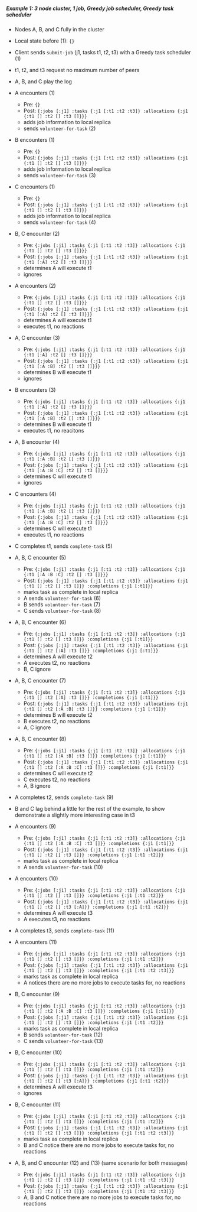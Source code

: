 ##### Example 1: 3 node cluster, 1 job, Greedy job scheduler, Greedy task scheduler

- Nodes A, B, and C fully in the cluster
- Local state before (1): `{}`

- Client sends `submit-job` (j1, tasks t1, t2, t3) with a Greedy task scheduler (1)
- t1, t2, and t3 request no maximum number of peers

- A, B, and C play the log

- A encounters (1)
  - Pre: `{}`
  - Post: `{:jobs [:j1]
            :tasks {:j1 [:t1 :t2 :t3]}
            :allocations {:j1 {:t1 [] :t2 [] :t3 []}}}`
  - adds job information to local replica
  - sends `volunteer-for-task` (2)

- B encounters (1)
  - Pre: `{}`
  - Post: `{:jobs [:j1]
            :tasks {:j1 [:t1 :t2 :t3]}
            :allocations {:j1 {:t1 [] :t2 [] :t3 []}}}`
  - adds job information to local replica
  - sends `volunteer-for-task` (3)

- C encounters (1)
  - Pre: `{}`
  - Post: `{:jobs [:j1]
            :tasks {:j1 [:t1 :t2 :t3]}
            :allocations {:j1 {:t1 [] :t2 [] :t3 []}}}`
  - adds job information to local replica
  - sends `volunteer-for-task` (4)

- B, C encounter (2)
  - Pre: `{:jobs [:j1]
           :tasks {:j1 [:t1 :t2 :t3]}
           :allocations {:j1 {:t1 [] :t2 [] :t3 []}}}`
  - Post: `{:jobs [:j1]
            :tasks {:j1 [:t1 :t2 :t3]}
            :allocations {:j1 {:t1 [:A] :t2 [] :t3 []}}}`
  - determines A will execute t1
  - ignores

- A encounters (2)
  - Pre: `{:jobs [:j1]
           :tasks {:j1 [:t1 :t2 :t3]}
           :allocations {:j1 {:t1 [] :t2 [] :t3 []}}}`
  - Post: `{:jobs [:j1]
            :tasks {:j1 [:t1 :t2 :t3]}
            :allocations {:j1 {:t1 [:A] :t2 [] :t3 []}}}`
  - determines A will execute t1
  - executes t1, no reactions
  
- A, C encounter (3)
  - Pre: `{:jobs [:j1]
           :tasks {:j1 [:t1 :t2 :t3]}
           :allocations {:j1 {:t1 [:A] :t2 [] :t3 []}}}`
  - Post: `{:jobs [:j1]
            :tasks {:j1 [:t1 :t2 :t3]}
            :allocations {:j1 {:t1 [:A :B] :t2 [] :t3 []}}}`
  - determines B will execute t1
  - ignores

- B encounters (3)
  - Pre: `{:jobs [:j1]
           :tasks {:j1 [:t1 :t2 :t3]}
           :allocations {:j1 {:t1 [:A] :t2 [] :t3 []}}}`
  - Post: `{:jobs [:j1]
            :tasks {:j1 [:t1 :t2 :t3]}
            :allocations {:j1 {:t1 [:A :B] :t2 [] :t3 []}}}`
  - determines B will execute t1
  - executes t1, no reacitons

- A, B encounter (4)
  - Pre: `{:jobs [:j1]
           :tasks {:j1 [:t1 :t2 :t3]}
           :allocations {:j1 {:t1 [:A :B] :t2 [] :t3 []}}}`
  - Post: `{:jobs [:j1]
            :tasks {:j1 [:t1 :t2 :t3]}
            :allocations {:j1 {:t1 [:A :B :C] :t2 [] :t3 []}}}`
  - determines C will execute t1
  - ignores

- C encounters (4)
  - Pre: `{:jobs [:j1]
           :tasks {:j1 [:t1 :t2 :t3]}
           :allocations {:j1 {:t1 [:A :B] :t2 [] :t3 []}}}`
  - Post: `{:jobs [:j1]
            :tasks {:j1 [:t1 :t2 :t3]}
            :allocations {:j1 {:t1 [:A :B :C] :t2 [] :t3 []}}}`
  - determines C will execute t1
  - executes t1, no reactions

- C completes t1, sends `complete-task` (5)

- A, B, C encounter (5)
  - Pre: `{:jobs [:j1]
           :tasks {:j1 [:t1 :t2 :t3]}
           :allocations {:j1 {:t1 [:A :B :C] :t2 [] :t3 []}}}`
  - Post: `{:jobs [:j1]
            :tasks {:j1 [:t1 :t2 :t3]}
            :allocations {:j1 {:t1 [] :t2 [] :t3 []}}
            :completions {:j1 [:t1]}}`
  - marks task as complete in local replica
  - A sends `volunteer-for-task` (6)
  - B sends `volunteer-for-task` (7)
  - C sends `volunteer-for-task` (8)

- A, B, C encounter (6)
  - Pre: `{:jobs [:j1]
           :tasks {:j1 [:t1 :t2 :t3]}
           :allocations {:j1 {:t1 [] :t2 [] :t3 []}}
           :completions {:j1 [:t1]}}`
  - Post: `{:jobs [:j1]
            :tasks {:j1 [:t1 :t2 :t3]}
            :allocations {:j1 {:t1 [] :t2 [:A] :t3 []}}
            :completions {:j1 [:t1]}}`
  - determines A will execute t2
  - A executes t2, no reactions
  - B, C ignore

- A, B, C encounter (7)
  - Pre: `{:jobs [:j1]
           :tasks {:j1 [:t1 :t2 :t3]}
           :allocations {:j1 {:t1 [] :t2 [:A] :t3 []}}
           :completions {:j1 [:t1]}}`
  - Post: `{:jobs [:j1]
            :tasks {:j1 [:t1 :t2 :t3]}
            :allocations {:j1 {:t1 [] :t2 [:A :B] :t3 []}}
            :completions {:j1 [:t1]}}`
  - determines B will execute t2
  - B executes t2, no reactions
  - A, C ignore

- A, B, C encounter (8)
  - Pre: `{:jobs [:j1]
           :tasks {:j1 [:t1 :t2 :t3]}
           :allocations {:j1 {:t1 [] :t2 [:A :B] :t3 []}}
           :completions {:j1 [:t1]}}`
  - Post: `{:jobs [:j1]
            :tasks {:j1 [:t1 :t2 :t3]}
            :allocations {:j1 {:t1 [] :t2 [:A :B :C] :t3 []}}
            :completions {:j1 [:t1]}}`
  - determines C will execute t2
  - C executes t2, no reactions
  - A, B ignore

- A completes t2, sends `complete-task` (9)
- B and C lag behind a little for the rest of the example, to show demonstrate a slightly more interesting case in t3

- A encounters (9)
  - Pre: `{:jobs [:j1]
           :tasks {:j1 [:t1 :t2 :t3]}
           :allocations {:j1 {:t1 [] :t2 [:A :B :C] :t3 []}}
           :completions {:j1 [:t1]}}`
  - Post: `{:jobs [:j1]
            :tasks {:j1 [:t1 :t2 :t3]}
            :allocations {:j1 {:t1 [] :t2 [] :t3 []}}
            :completions {:j1 [:t1 :t2]}}`
  - marks task as complete in local replica
  - A sends `volunteer-for-task` (10)

- A encounters (10)
  - Pre: `{:jobs [:j1]
           :tasks {:j1 [:t1 :t2 :t3]}
           :allocations {:j1 {:t1 [] :t2 [] :t3 []}}
           :completions {:j1 [:t1 :t2]}}`
  - Post: `{:jobs [:j1]
            :tasks {:j1 [:t1 :t2 :t3]}
            :allocations {:j1 {:t1 [] :t2 [] :t3 [:A]}}
            :completions {:j1 [:t1 :t2]}}`
  - determines A will execute t3
  - A executes t3, no reactions

- A completes t3, sends `complete-task` (11)

- A encounters (11)
  - Pre: `{:jobs [:j1]
           :tasks {:j1 [:t1 :t2 :t3]}
           :allocations {:j1 {:t1 [] :t2 [] :t3 []}}
           :completions {:j1 [:t1 :t2]}}`
  - Post: `{:jobs [:j1]
            :tasks {:j1 [:t1 :t2 :t3]}
            :allocations {:j1 {:t1 [] :t2 [] :t3 []}}
            :completions {:j1 [:t1 :t2 :t3]}}`
  - marks task as complete in local replica
  - A notices there are no more jobs to execute tasks for, no reactions

- B, C encounter (9)
  - Pre: `{:jobs [:j1]
           :tasks {:j1 [:t1 :t2 :t3]}
           :allocations {:j1 {:t1 [] :t2 [:A :B :C] :t3 []}}
           :completions {:j1 [:t1]}}`
  - Post: `{:jobs [:j1]
            :tasks {:j1 [:t1 :t2 :t3]}
            :allocations {:j1 {:t1 [] :t2 [] :t3 []}}
            :completions {:j1 [:t1 :t2]}}`
  - marks task as complete in local replica
  - B sends `volunteer-for-task` (12)
  - C sends `volunteer-for-task` (13)

- B, C encounter (10)
  - Pre: `{:jobs [:j1]
           :tasks {:j1 [:t1 :t2 :t3]}
           :allocations {:j1 {:t1 [] :t2 [] :t3 []}}
           :completions {:j1 [:t1 :t2]}}`
  - Post: `{:jobs [:j1]
            :tasks {:j1 [:t1 :t2 :t3]}
            :allocations {:j1 {:t1 [] :t2 [] :t3 [:A]}}
            :completions {:j1 [:t1 :t2]}}`
  - determines A will execute t3
  - ignores

- B, C encounter (11)
  - Pre: `{:jobs [:j1]
           :tasks {:j1 [:t1 :t2 :t3]}
           :allocations {:j1 {:t1 [] :t2 [] :t3 []}}
           :completions {:j1 [:t1 :t2]}}`
  - Post: `{:jobs [:j1]
            :tasks {:j1 [:t1 :t2 :t3]}
            :allocations {:j1 {:t1 [] :t2 [] :t3 []}}
            :completions {:j1 [:t1 :t2 :t3]}}`
  - marks task as complete in local replica
  - B and C notice there are no more jobs to execute tasks for, no reactions

- A, B, and C encounter (12) and (13) (same scenario for both messages)
  - Pre: `{:jobs [:j1]
           :tasks {:j1 [:t1 :t2 :t3]}
           :allocations {:j1 {:t1 [] :t2 [] :t3 []}}
           :completions {:j1 [:t1 :t2 :t3]}}`
  - Post: `{:jobs [:j1]
            :tasks {:j1 [:t1 :t2 :t3]}
            :allocations {:j1 {:t1 [] :t2 [] :t3 []}}
            :completions {:j1 [:t1 :t2 :t3]}}`
  - A, B and C notice there are no more jobs to execute tasks for, no reactions